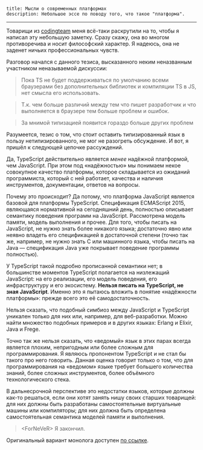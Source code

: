     title: Мысли о современных платформах
    description: Небольшое эссе по поводу того, что такое "платформа".
---

Товарищи из [codingteam][] меня всё-таки раскрутили на то, чтобы я написал эту
небольшую заметку. Сразу скажу, она во многом противоречива и носит философский
характер. Я надеюсь, она не заденет ничьих профессиональных чувств.

Разговор начался с данного тезиса, высказанного неким неназванным участником
неназываемой дискуссии:

> Пока TS не будет поддерживаться по умолчанию всеми браузерами без
дополнительных библиотек и компиляции TS в JS, нет смысла его использовать.

> Т.к. чем больше различий между тем что пишет разработчик и что выполняется в
браузере тем больше проблем и ошибок.

> За мнимой типизацией появится гораздо больше других проблем

Разумеется, тезис о том, что стоит оставить типизированный язык в пользу
нетипизированного, не мог не разогреть обсуждение. И вот, я пришёл к следующей
цепочке рассуждений.

Да, TypeScript действительно является _менее_ надёжной платформой, чем
JavaScript. При этом под «надёжностью» мы понимаем некое совокупное качество
платформы, которое складывается из ожиданий программиста, который с ней
работает, качества и наличия инструментов, документации, ответов на вопросы.

Почему это происходит? Да потому, что платформа JavaScript является базовой для
платформы TypeScript. Спецификация ECMAScript 2015, являющаяся нормативной на
сегодняшний день, полностью описывает семантику поведения программ на
JavaScript. Рассмотрена модель памяти, модель выполнения и прочее. Для того,
чтобы писать на JavaScript, не нужно знать более никакого языка; достаточно явно
или неявно владеть его спецификацией в достаточной степени (точно так же,
например, не нужно знать C или машинного языка, чтобы писать на Java —
спецификация Java уже покрывает поведение программы полностью).

У TypeScript такой подробно прописанной семантики нет; в большинстве моментов
TypeScript полагается на низлежащий JavaScript: на его реализации, его модель
поведения, его инфраструктуру и его экосистему. **Нельзя писать на TypeScript,
не зная JavaScript**. Именно это я пытаюсь вложить в понятие «надёжности
платформы»: прежде всего это её самодостаточность.

Нельзя сказать, что подобный симбиоз между JavaScript и TypeScript уникален
только для них или, например, для веб-разработки. Можно найти множество подобных
примеров и в других языках: Erlang и Elixir, Java и Frege.

Точно так же нельзя сказать, что «ведомый» язык в этих парах всегда является
плохим, непригодным или более сложным для программирования. Я являюсь
пропонентом TypeScript и не стал бы такого про него говорить. Данная оценка
говорит только о том, что для программирования на «ведомом» языке требует
большего количества знаний, более сложных инструментов, более объёмного
технологического стека.

В дальнесрочной перспективе это недостатки языков, которые должны как-то
решаться, если они хотят занять нишу своих старших товарищей: для них должны
быть разработаны самостоятельные виртуальные машины или компиляторы; для них
должна быть определена самостоятельная семантика моделей памяти и выполнения.

> &lt;ForNeVeR> Я закончил.

Оригинальный вариант монолога доступен [по ссылке][original].

[codingteam]: xmpp:codingteam@conference.jabber.ru
[original]: https://gist.github.com/Minoru/1f20725edc35da1aa5cb55d5f89ff756
